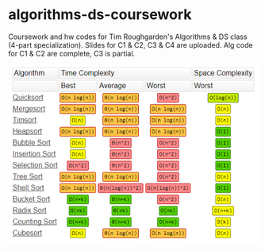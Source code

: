 # algorithms-ds-coursework
Coursework and hw codes for Tim Roughgarden's Algorithms &amp; DS class (4-part specialization). Slides for C1 & C2, C3 & C4 are uploaded. Alg code for C1 & C2 are complete, C3 is partial. 

![sorting_shorthand](sorting_types.png)
